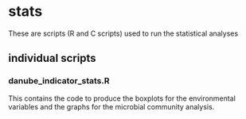 # stats
These are scripts (R and C scripts) used to run the statistical analyses

## individual scripts
### danube_indicator_stats.R
This contains the code to produce the boxplots for the environmental variables and the graphs for the microbial community analysis. 


